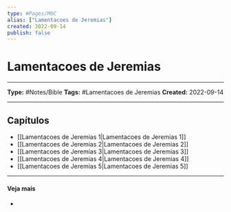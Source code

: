 ```yaml
---
type: #Pages/MOC
alias: ["Lamentacoes de Jeremias"]
created: 2022-09-14
publish: false
---
```


# Lamentacoes de Jeremias

---

**Type:** #Notes/Bible
**Tags:** #Lamentacoes de Jeremias
**Created:** 2022-09-14

---

## Capítulos

- [[Lamentacoes de Jeremias 1|Lamentacoes de Jeremias 1]]
- [[Lamentacoes de Jeremias 2|Lamentacoes de Jeremias 2]]
- [[Lamentacoes de Jeremias 3|Lamentacoes de Jeremias 3]]
- [[Lamentacoes de Jeremias 4|Lamentacoes de Jeremias 4]]
- [[Lamentacoes de Jeremias 5|Lamentacoes de Jeremias 5]]

---

#### Veja mais

-
